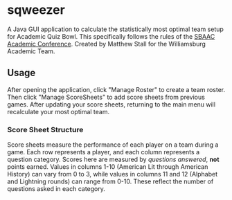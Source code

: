 # sqweezer

A Java GUI application to calculate the statistically most optimal team setup for Academic Quiz Bowl. This specifically follows the rules of the [SBAAC Academic Conference](http://sbaac.com/confStandings.aspx?sat=20).
Created by Matthew Stall for the Williamsburg Academic Team.

## Usage

After opening the application, click "Manage Roster" to create a team roster. Then click "Manage ScoreSheets" to add score sheets from previous games. After updating your score sheets, returning to the main menu will recalculate your most optimal team.

### Score Sheet Structure

Score sheets measure the performance of each player on a team during a game. Each row represents a player, and each column represents a question category. Scores here are measured by *questions answered*, **not** points earned. Values in columns 1-10 (American Lit through American History) can vary from 0 to 3, while values in columns 11 and 12 (Alphabet and Lightning rounds) can range from 0-10. These reflect the number of questions asked in each category.
